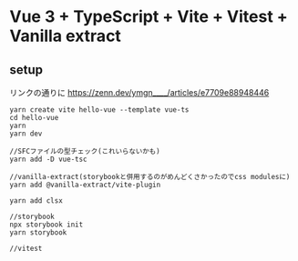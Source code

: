 # Vue 3 + TypeScript + Vite + Vitest + Vanilla extract

## setup
リンクの通りに
https://zenn.dev/ymgn____/articles/e7709e88948446

```terminal
yarn create vite hello-vue --template vue-ts
cd hello-vue
yarn
yarn dev

//SFCファイルの型チェック(これいらないかも)
yarn add -D vue-tsc
```

```terminal
//vanilla-extract(storybookと併用するのがめんどくさかったのでcss modulesに)
yarn add @vanilla-extract/vite-plugin

yarn add clsx

//storybook
npx storybook init
yarn storybook

//vitest

```